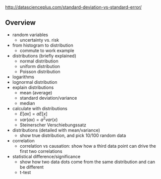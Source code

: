 http://datascienceplus.com/standard-deviation-vs-standard-error/

## Overview

- random variables
    - uncertainty vs. risk
- from histogram to distribution
    - commute to work example
- distributions (briefly explained)
    - normal distribution
    - uniform distribution
    - Poisson distribution
- logarithms
- lognormal distribution
- explain distributions
    - mean (average)
    - standard deviation/variance
    - median
- calculate with distributions
    - $E[ax] = aE[x]$
    - $var(ax) = a^2 var(x)$
    - Steinerscher Verschiebungssatz
- distributions (detailed with mean/variance)
    - show true distribution, and pick 10/100 random data
- correlation
    - correlation vs causation: show how a third data point can drive the first two correlations
- statistical difference/significance
    - show how two data dots come from the same distribution and can be different
    - t-test 